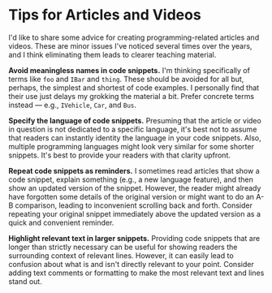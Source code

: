 # Tips for Articles and Videos

I'd like to share some advice for creating programming-related articles and videos. These are minor issues I've noticed several times over the years, and I think eliminating them leads to clearer teaching material.

**Avoid meaningless names in code snippets.** I'm thinking specifically of terms like `foo` and `IBar` and `thing`. These should be avoided for all but, perhaps, the simplest and shortest of code examples. I personally find that their use just delays my grokking the material a bit. Prefer concrete terms instead — e.g., `IVehicle`, `Car`, and `Bus`.

**Specify the language of code snippets.** Presuming that the article or video in question is not dedicated to a specific language, it's best not to assume that readers can instantly identity the language in your code snippets. Also, multiple programming languages might look very similar for some shorter snippets. It's best to provide your readers with that clarity upfront.

**Repeat code snippets as reminders.** I sometimes read articles that show a code snippet, explain something (e.g., a new language feature), and then show an updated version of the snippet. However, the reader might already have forgotten some details of the original version or might want to do an A-B comparison, leading to inconvenient scrolling back and forth. Consider repeating your original snippet immediately above the updated version as a quick and convenient reminder.

**Highlight relevant text in larger snippets.** Providing code snippets that are longer than strictly necessary can be useful for showing readers the surrounding context of relevant lines. However, it can easily lead to confusion about what is and isn't directly relevant to your point. Consider adding text comments or formatting to make the most relevant text and lines stand out.
